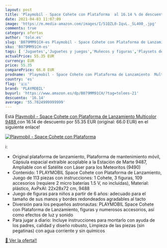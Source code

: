 ```yaml
---
layout: post
title: 'Playmobil - Space Cohete con Plataforma  al 16.14 % de descuento'
date: 2021-04-03 11:07:09
image: 'https://m.media-amazon.com/images/I/51QZL0-IqvL._SL400_.jpg'
comments: true
category: ofertas
author: 'tole.es'
slug: 'B079MM91CH-es Playmobil - Space Cohete con Plataforma de Lanzamiento...'
sku: 'B079MM91CH-es'
tags: [ 'Juguetes','Juguetes y juegos','Muñecos y figuras','Playsets de figuras de juguete para niños','playmobil', ]
actualPrice: 55.35 EUR
currency: EUR
price: 55.35
comparePrice: 66.0 EUR
prodname: 'Playmobil - Space Cohete con Plataforma de Lanzamiento  Multicolor  9488 '
country: 'es'
flag: '🇪🇸'
brand: 'PLAYMOBIL'
buyurl: 'https://www.amazon.es/dp/B079MM91CH/?tag=tolees-21'
descuento: '16.14'
average: '55.7024999999999'
---
```


Está [Playmobil - Space Cohete con Plataforma de Lanzamiento  Multicolor  9488 ](https://www.amazon.es/dp/B079MM91CH/?tag=tolees-21) con 16.14 de descuento por 55.35 EUR (original: 66.0 EUR) en el siguiente enlace!

[![Playmobil - Space Cohete con Plataforma ](https://m.media-amazon.com/images/I/51QZL0-IqvL._SL400_.jpg)](https://www.amazon.es/dp/B079MM91CH/?tag=tolees-21)

ℹ️:

- Original plataforma de lanzamiento, Plataforma de mantenimiento móvil, Cápsula espacial extraíble acoplable a la Estación de Marte 9487, Ampliable con el Satélite con Láser para los Meteoritos (9490)
- Contenido: 1 PLAYMOBIL Space Cohete con Plataforma de Lanzamiento, Juego de 113 piezas con instrucciones: 1 Cohete, 3 figuras, 109 accesorios (requiere 2 micro baterías 1.5 V, no incluidas), Material: plástico, AxPxAl: 22x28x72 cm, 9488
- Juego de figuras para niños a partir de 6 años: adecuado para el tamaño de sus manos y bordes redondeados agradables al tacto
- Diversión para los pequeños astronautas: PLAYMOBIL Space Cohete con Plataforma de Lanzamiento, figuras y numerosos accesorios, así como efectos de luz y sonido
- Para jugar a diario: Incluye instrucciones para montarlo con ayuda de los padres, calidad y diseño robusto, Limpieza de las piezas (sin pegatinas) con agua corriente y sin químicos

[🛒 Ver la oferta!!](https://www.amazon.es/dp/B079MM91CH/?tag=tolees-21)
